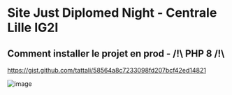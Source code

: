 # Site Just Diplomed Night - Centrale Lille IG2I

## Comment installer le projet en prod - /!\ PHP 8 /!\
https://gist.github.com/tattali/58564a8c7233098fd207bcf42ed14821


![image](https://user-images.githubusercontent.com/11575580/196266957-da7fad0c-6eaa-43db-998a-5953d68936f3.png)